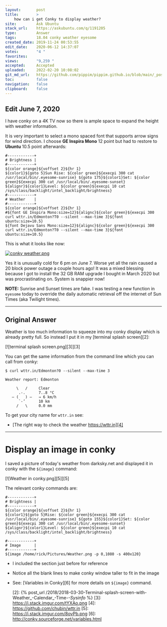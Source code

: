 ```yaml
---
layout:       post
title:        >
    how can i get Conky to display weather?
site:         Ask Ubuntu
stack_url:    https://askubuntu.com/q/1191205
type:         Answer
tags:         18.04 conky weather eyesome
created_date: 2019-11-24 00:53:55
edit_date:    2020-06-12 14:37:07
votes:        "4 "
favorites:    
views:        "9,259 "
accepted:     Accepted
uploaded:     2022-02-20 10:08:02
git_md_url:   https://github.com/pippim/pippim.github.io/blob/main/_posts/2019/2019-11-24-how-can-i-get-Conky-to-display-weather_.md
toc:          false
navigation:   false
clipboard:    false
---
```


## Edit June 7, 2020

I have conky on a 4K TV now so there is ample space to expand the height with weather information.

It is very important to select a mono spaced font that supports arrow signs for wind direction. I choose **GE Inspira Mono** 12 point but had to restore to **Ubuntu** 10.5 point afterwards:

``` 
#------------+
# Brightness |
#------------+
${color orange}${voffset 2}${hr 1}
${color1}${goto 5}Sun Rise: ${color green}${execpi 300 cat /usr/local/bin/.eyesome-sunrise} ${goto 175}${color1}Set: ${color green}${execpi 300 cat /usr/local/bin/.eyesome-sunset} ${alignr}${color1}Level: ${color green}${execpi 10 cat /sys/class/backlight/intel_backlight/brightness}
#------------+
# Weather    |
#------------+
${color orange}${voffset 2}${hr 1}
#${font GE Inspira Mono:size=12}${alignc}${color green}${execpi 300 curl wttr.in/Edmonton?T0 --silent --max-time 3}${font ubuntu:size=10.5}
${font Dejavu Sans Mono:size=12}${alignc}${color green}${execpi 300 curl wttr.in/Edmonton?T0 --silent --max-time 3}${font ubuntu:size=10.5}
```

This is what it looks like now:

[![conky weather.png][1]][1]

Yes it is unusually cold for 6 pm on June 7. Worse yet all the rain caused a 20 block power outage a couple hours ago! It was a mixed blessing because I got to install the 32 GB RAM upgrade I bought in March 2020 but was procrastinating on. System is snappier now!

**NOTE:** Sunrise and Sunset times are fake. I was testing a new function in `eyesome` today to override the daily automatic retrieval off the internet of Sun Times (aka Twilight times).

----------

## Original Answer

Weather is too much information to squeeze into my conky display which is already pretty full. So instead I put it in my [terminal splash screen][2]:

[![terminal splash screen.png][3]][3]

You can get the same information from the command line which you can call from conky:

``` 
$ curl wttr.in/Edmonton?0 --silent --max-time 3

Weather report: Edmonton

     \   /     Clear
      .-.      7..8 °C        
   ― (   ) ―   → 6 km/h       
      `-’      10 km          
     /   \     0.0 mm         
```

To get your city name for `wttr.in` see:

- [The right way to check the weather https://wttr.in][4]


----------


# Display an image in conky

I saved a picture of today's weather from darksky.net and displayed it in conky with the `${image}` command:

[![Weather in conky.png][5]][5]

The relevant conky commands are:

``` 
#------------+
# Brightness |
#------------+
${color orange}${voffset 2}${hr 1}
${color1}${goto 5}Rise: ${color green}${execpi 300 cat /usr/local/bin/.eyesome-sunrise} ${goto 155}${color1}Set: ${color green}${execpi 300 cat /usr/local/bin/.eyesome-sunset} ${alignr}${color1}Level: ${color green}${execpi 10 cat /sys/class/backlight/intel_backlight/brightness}

#------------+
# Image      |
#------------+
${image /home/rick/Pictures/Weather.png -p 0,1080 -s 400x120}
```

- I included the section just before for reference
- Notice all the blank lines to make conky window taller to fit in the image
- See: [Variables in Conky][6] for more details on `${image}` command.


  [1]: https://i.stack.imgur.com/EqapD.png
  [2]: {% post_url /2018/2018-03-30-Terminal-splash-screen-with-Weather_-Calendar_-Time-_-Sysinfo_ %}
  [3]: https://i.stack.imgur.com/tYXAo.png
  [4]: https://github.com/chubin/wttr.in
  [5]: https://i.stack.imgur.com/8ovPb.png
  [6]: http://conky.sourceforge.net/variables.html
